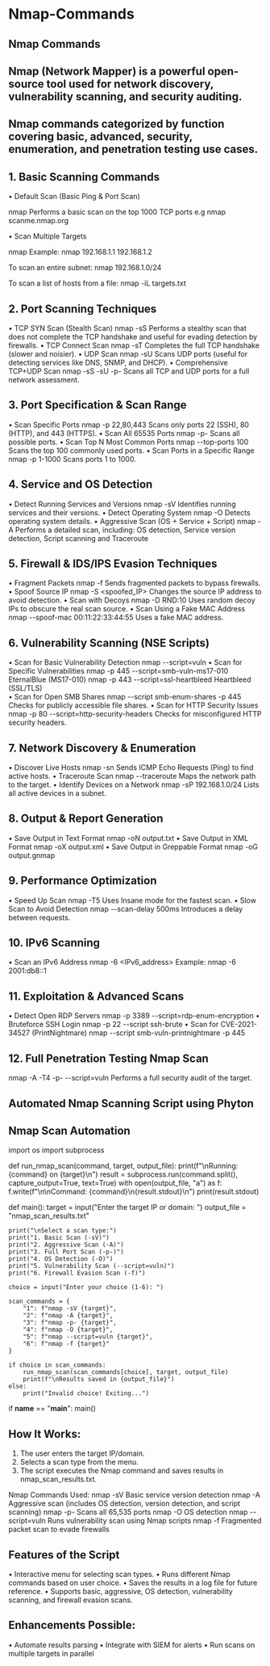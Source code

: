 # Nmap-Commands
## Nmap Commands
## Nmap (Network Mapper) is a powerful open-source tool used for network discovery, vulnerability scanning, and security auditing. 
## Nmap commands categorized by function covering basic, advanced, security, enumeration, and penetration testing use cases.

## 1. Basic Scanning Commands
•   Default Scan (Basic Ping & Port Scan)

nmap <target>       Performs a basic scan on the top 1000 TCP ports e.g nmap scanme.nmap.org

•   Scan Multiple Targets

nmap <target1> <target2> <target3>  Example: nmap 192.168.1.1 192.168.1.2

To scan an entire subnet:  nmap 192.168.1.0/24

To scan a list of hosts from a file:  nmap -iL targets.txt


## 2. Port Scanning Techniques
•   TCP SYN Scan (Stealth Scan)
nmap -sS <target>   Performs a stealthy scan that does not complete the TCP handshake and useful for evading detection by firewalls.
•   TCP Connect Scan
nmap -sT <target>   Completes the full TCP handshake (slower and noisier).
•   UDP Scan
nmap -sU <target>   Scans UDP ports (useful for detecting services like DNS, SNMP, and DHCP).
•   Comprehensive TCP+UDP Scan
nmap -sS -sU -p- <target>   Scans all TCP and UDP ports for a full network assessment.


## 3. Port Specification & Scan Range
•   Scan Specific Ports
nmap -p 22,80,443 <target>  Scans only ports 22 (SSH), 80 (HTTP), and 443 (HTTPS).
•   Scan All 65535 Ports
nmap -p- <target>   Scans all possible ports.
•   Scan Top N Most Common Ports
nmap --top-ports 100 <target>   Scans the top 100 commonly used ports.
•   Scan Ports in a Specific Range
nmap -p 1-1000 <target> Scans ports 1 to 1000.


## 4. Service and OS Detection
•   Detect Running Services and Versions
nmap -sV <target>   Identifies running services and their versions.
•   Detect Operating System
nmap -O <target>    Detects operating system details.
•   Aggressive Scan (OS + Service + Script)
nmap -A <target>    Performs a detailed scan, including: OS detection, Service version detection, Script scanning and  Traceroute


## 5. Firewall & IDS/IPS Evasion Techniques
•   Fragment Packets
nmap -f <target>        Sends fragmented packets to bypass firewalls.
•   Spoof Source IP
nmap -S <spoofed_IP> <target>   Changes the source IP address to avoid detection.
•   Scan with Decoys
nmap -D RND:10 <target> Uses random decoy IPs to obscure the real scan source.
•   Scan Using a Fake MAC Address
nmap --spoof-mac 00:11:22:33:44:55 <target> Uses a fake MAC address.


## 6. Vulnerability Scanning (NSE Scripts)
•   Scan for Basic Vulnerability Detection 
nmap --script=vuln <target>
•   Scan for Specific Vulnerabilities
nmap -p 445 --script=smb-vuln-ms17-010 <target> EternalBlue (MS17-010) 
nmap -p 443 --script=ssl-heartbleed <target>    Heartbleed (SSL/TLS)  
•   Scan for Open SMB Shares
nmap --script smb-enum-shares -p 445 <target>   Checks for publicly accessible file shares.
•   Scan for HTTP Security Issues
nmap -p 80 --script=http-security-headers <target>  Checks for misconfigured HTTP security headers.


## 7. Network Discovery & Enumeration
•   Discover Live Hosts
nmap -sn <network>  Sends ICMP Echo Requests (Ping) to find active hosts.
•   Traceroute Scan
nmap --traceroute <target>  Maps the network path to the target.
•   Identify Devices on a Network
nmap -sP 192.168.1.0/24 Lists all active devices in a subnet.


## 8. Output & Report Generation
•   Save Output in Text Format
nmap -oN output.txt <target>
•   Save Output in XML Format
nmap -oX output.xml <target>
•   Save Output in Greppable Format
nmap -oG output.gnmap <target>



## 9. Performance Optimization
•   Speed Up Scan
nmap -T5 <target>   Uses Insane mode for the fastest scan.
•   Slow Scan to Avoid Detection
nmap --scan-delay 500ms <target>    Introduces a delay between requests.


## 10. IPv6 Scanning
•   Scan an IPv6 Address
nmap -6 <IPv6_address>      Example: nmap -6 2001:db8::1


## 11. Exploitation & Advanced Scans
•   Detect Open RDP Servers
nmap -p 3389 --script=rdp-enum-encryption <target>
•   Bruteforce SSH Login
nmap -p 22 --script ssh-brute <target>
•   Scan for CVE-2021-34527 (PrintNightmare)
nmap --script smb-vuln-printnightmare -p 445 <target>


## 12. Full Penetration Testing Nmap Scan
nmap -A -T4 -p- --script=vuln <target>  Performs a full security audit of the target.


## Automated Nmap Scanning Script using Phyton
## Nmap Scan Automation
import os
import subprocess

def run_nmap_scan(command, target, output_file):
    print(f"\nRunning: {command} on {target}\n")
    result = subprocess.run(command.split(), capture_output=True, text=True)
    with open(output_file, "a") as f:
        f.write(f"\n\nCommand: {command}\n{result.stdout}\n")
    print(result.stdout)

def main():
    target = input("Enter the target IP or domain: ")
    output_file = "nmap_scan_results.txt"
    
    print("\nSelect a scan type:")
    print("1. Basic Scan (-sV)")
    print("2. Aggressive Scan (-A)")
    print("3. Full Port Scan (-p-)")
    print("4. OS Detection (-O)")
    print("5. Vulnerability Scan (--script=vuln)")
    print("6. Firewall Evasion Scan (-f)")
    
    choice = input("Enter your choice (1-6): ")
    
    scan_commands = {
        "1": f"nmap -sV {target}",
        "2": f"nmap -A {target}",
        "3": f"nmap -p- {target}",
        "4": f"nmap -O {target}",
        "5": f"nmap --script=vuln {target}",
        "6": f"nmap -f {target}"
    }
    
    if choice in scan_commands:
        run_nmap_scan(scan_commands[choice], target, output_file)
        print(f"\nResults saved in {output_file}")
    else:
        print("Invalid choice! Exiting...")

if __name__ == "__main__":
    main()

## How It Works:
1.  The user enters the target IP/domain.
2.  Selects a scan type from the menu.
3.  The script executes the Nmap command and saves results in nmap_scan_results.txt.

Nmap Commands Used:
nmap -sV <target>       Basic service version detection
nmap -A <target>        Aggressive scan (includes OS detection, version detection, and script scanning)
nmap -p- <target>       Scans all 65,535 ports
nmap -O <target>        OS detection
nmap --script=vuln <target>     Runs vulnerability scan using Nmap scripts
nmap -f <target>            Fragmented packet scan to evade firewalls

## Features of the Script
•   Interactive menu for selecting scan types.
•   Runs different Nmap commands based on user choice.
•   Saves the results in a log file for future reference.
•   Supports basic, aggressive, OS detection, vulnerability scanning, and firewall evasion scans.

## Enhancements Possible:
•   Automate results parsing
•   Integrate with SIEM for alerts
•   Run scans on multiple targets in parallel

